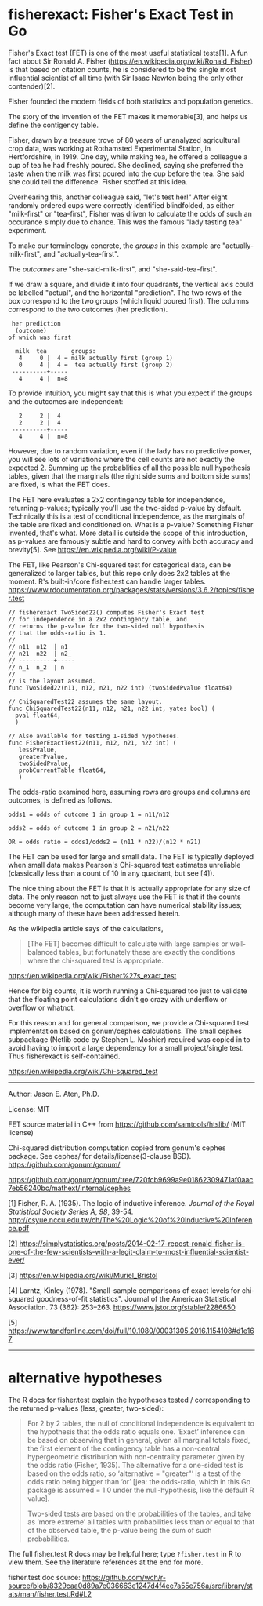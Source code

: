 fisherexact: Fisher's Exact Test in Go
===========

Fisher's Exact test (FET) is one of the most useful
statistical tests[1]. A fun fact about Sir Ronald A. Fisher
(https://en.wikipedia.org/wiki/Ronald_Fisher) is that
based on citation counts, he is considered to be
the single most influential scientist of all time
(with Sir Isaac Newton being the only other contender)[2].

Fisher founded the modern fields of both statistics 
and population genetics.

The story of the invention of the FET makes it memorable[3],
and helps us define the contigency table.

Fisher, drawn by a treasure trove of 80 years of
unanalyzed agricultural crop data, was working at Rothamsted
Experimental Station, in Hertfordshire, in 1919. One
day, while making tea, he offered a colleague a cup
of tea he had freshly poured. She declined, saying 
she preferred the taste when the milk was first poured
into the cup before the tea. She said she could
tell the difference. Fisher scoffed at this idea.

Overhearing this, another colleague said, "let's 
test her!" After eight randomly ordered cups
were correctly identified blindfolded, as either
"milk-first" or "tea-first", Fisher was driven to 
calculate the odds of such an occurance simply due to chance. 
This was the famous "lady tasting tea" experiment.

To make our terminology concrete, the _groups_ in this
example are "actually-milk-first", and "actually-tea-first".

The _outcomes_ are "she-said-milk-first", and "she-said-tea-first".

If we draw a square, and divide it into four quadrants,
the vertical axis could be labelled "actual", and the
horizontal "prediction". The two rows of the box
correspond to the two groups (which liquid poured first). 
The columns correspond to the two outcomes (her prediction).

~~~
 her prediction 
  (outcome)
of which was first

  milk  tea       groups:
   4     0 |  4 = milk actually first (group 1)
   0     4 |  4 =  tea actually first (group 2)
 ----------+-----
   4     4 |  n=8

~~~

To provide intuition, you might say that this
is what you expect if the groups and the
outcomes are independent:

~~~
   2     2 |  4
   2     2 |  4
 ----------+-----
   4     4 |  n=8
~~~
However, due to random variation, even if the lady
has no predictive power, you will see lots of variations
where the cell counts are not exactly the
expected 2. Summing up the probablities of
all the possible null hypothesis tables,
given that the marginals (the right side sums
and bottom side sums) are fixed, is what the FET does.

The FET here evaluates a 2x2 contingency table for independence,
returning p-values; typically you'll use the two-sided
p-value by default. Technically this is a test of
conditional independence, as the marginals of the
table are fixed and conditioned on. What is a p-value?
Something Fisher invented, that's what. More detail is
outside the scope of this introduction, as p-values are
famously subtle and hard to convey with both 
accuracy and brevity[5]. See https://en.wikipedia.org/wiki/P-value

The FET, like Pearson's Chi-squared test for
categorical data, can be generalized to larger tables,
but this repo only does 2x2 tables at the moment.
R's built-in/core fisher.test can handle larger tables.
https://www.rdocumentation.org/packages/stats/versions/3.6.2/topics/fisher.test

~~~
// fisherexact.TwoSided22() computes Fisher's Exact test
// for independence in a 2x2 contingency table, and
// returns the p-value for the two-sided null hypothesis
// that the odds-ratio is 1.
//
// n11  n12  | n1_
// n21  n22  | n2_
// ----------+-----
// n_1  n_2  | n
//
// is the layout assumed.
func TwoSided22(n11, n12, n21, n22 int) (twoSidedPvalue float64)

// ChiSquaredTest22 assumes the same layout.
func ChiSquaredTest22(n11, n12, n21, n22 int, yates bool) (
  pval float64,
  )
  
// Also available for testing 1-sided hypotheses.
func FisherExactTest22(n11, n12, n21, n22 int) (
   lessPvalue, 
   greaterPvalue, 
   twoSidedPvalue, 
   probCurrentTable float64,
   )
~~~

The odds-ratio examined here, assuming rows are groups
and columns are outcomes, is defined as follows.

~~~
odds1 = odds of outcome 1 in group 1 = n11/n12

odds2 = odds of outcome 1 in group 2 = n21/n22

OR = odds ratio = odds1/odds2 = (n11 * n22)/(n12 * n21)
~~~

The FET can be used for large and small data. 
The FET is typically deployed when small data 
makes Pearson's Chi-squared test estimates unreliable
(classically less than a count of 10 in any
quadrant, but see [4]). 

The nice thing about the FET is that it is actually appropriate 
for any size of data. The only reason not to
just always use the FET is that if the counts become very large,
the computation can have numerical stability issues;
although many of these have been addressed herein.

As the wikipedia article says of the calculations,

> [The FET] becomes difficult to calculate with 
> large samples or well-balanced tables, but 
> fortunately these are exactly the conditions 
> where the chi-squared test is appropriate.

https://en.wikipedia.org/wiki/Fisher%27s_exact_test

Hence for big counts, it is worth running a
Chi-squared too just to validate that the 
floating point calculations didn't go crazy
with underflow or overflow or whatnot.

For this reason and for general comparison, we 
provide a Chi-squared test implementation
based on gonum/cephes calculations. The small
cephes subpackage (Netlib code by Stephen L. Moshier) 
required was copied in to avoid having to import
a large dependency for a small project/single test.
Thus fisherexact is self-contained.

https://en.wikipedia.org/wiki/Chi-squared_test

----
Author: Jason E. Aten, Ph.D.

License: MIT

FET source material in C++ from https://github.com/samtools/htslib/ (MIT license)

Chi-squared distribution computation copied from gonum's
cephes package. See cephes/ for details/license(3-clause BSD).
https://github.com/gonum/gonum/

https://github.com/gonum/gonum/tree/720fcb9699a9e01862309471af0aac7eb56240bc/mathext/internal/cephes

[1] Fisher, R. A. (1935).  The logic of inductive inference.  _Journal
 of the Royal Statistical Society Series A_, *98*, 39-54.
http://csyue.nccu.edu.tw/ch/The%20Logic%20of%20Inductive%20Inference.pdf

[2] https://simplystatistics.org/posts/2014-02-17-repost-ronald-fisher-is-one-of-the-few-scientists-with-a-legit-claim-to-most-influential-scientist-ever/

[3] https://en.wikipedia.org/wiki/Muriel_Bristol

[4] Larntz, Kinley (1978). "Small-sample comparisons of exact levels for chi-squared goodness-of-fit statistics". Journal of the American Statistical Association. 73 (362): 253–263.
https://www.jstor.org/stable/2286650

[5] https://www.tandfonline.com/doi/full/10.1080/00031305.2016.1154108#d1e167

------
# alternative hypotheses

The R docs for fisher.test explain the hypotheses tested /
corresponding to the returned p-values (less, greater,
two-sided):

> For 2 by 2 tables, the null of conditional independence is
> equivalent to the hypothesis that the odds ratio equals one.
> ‘Exact’ inference can be based on observing that in general, given
> all marginal totals fixed, the first element of the contingency
> table has a non-central hypergeometric distribution with
> non-centrality parameter given by the odds ratio (Fisher, 1935).
> The alternative for a one-sided test is based on the odds ratio,
> so ‘alternative = "greater"’ is a test of the odds ratio being
> bigger than ‘or’ [jea: the odds-ratio, which in this Go package is 
> assumed = 1.0 under the null-hypothesis, like the default R value].
>
> Two-sided tests are based on the probabilities of the tables, and
> take as ‘more extreme’ all tables with probabilities less than or
> equal to that of the observed table, the p-value being the sum of
> such probabilities.

The full fisher.test R docs may be helpful here; type `?fisher.test`
in R to view them. See the literature references at the end for more.

fisher.test doc source: https://github.com/wch/r-source/blob/8329caa0d89a7e036663e1247d4f4ee7a55e756a/src/library/stats/man/fisher.test.Rd#L2

